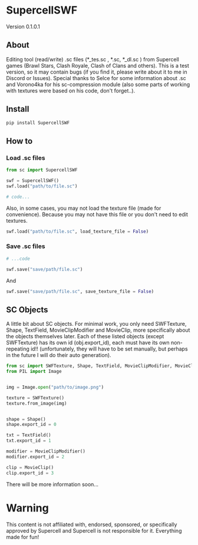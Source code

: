 # SupercellSWF

Version 0.1.0.1

## About

Editing tool (read/write) .sc files (*_tes.sc , *.sc, *_dl.sc ) from Supercell games (Brawl Stars, Clash Royale, Clash of Clans and others). This is a test version, so it may contain bugs (if you find it, please write about it to me in Discord or Issues). Special thanks to Selce for some information about .sc and Vorono4ka for his sc-compression module (also some parts of working with textures were based on his code, don't forget..).


## Install
```sh 
pip install SupercellSWF
```

## How to

### Load .sc files

```python 
from sc import SupercellSWF

swf = SupercellSWF()
swf.load("path/to/file.sc")

# code...

```

Also, in some cases, you may not load the texture file (made for convenience). Because you may not have this file or you don't need to edit textures.

```python 
swf.load("path/to/file.sc", load_texture_file = False)
```

### Save .sc files

```python 
# ...code

swf.save("save/path/file.sc")
```

And

```python 
swf.save("save/path/file.sc", save_texture_file = False)
```

## SC Objects

A little bit about SC objects. For minimal work, you only need SWFTexture, Shape, TextField, MovieClipModifier and MovieClip, more specifically about the objects themselves later. Each of these listed objects (except SWFTexture) has its own id (obj.export_id), each must have its own non-repeating id!! (unfortunately, they will have to be set manually, but perhaps in the future I will do their auto generation).

```python 
from sc import SWFTexture, Shape, TextField, MovieClipModifier, MovieClip
from PIL import Image


img = Image.open("path/to/image.png")

texture = SWFTexture()
texture.from_image(img)


shape = Shape()
shape.export_id = 0

txt = TextField()
txt.export_id = 1

modifier = MovieClipModifier()
modifier.export_id = 2

clip = MovieClip()
clip.export_id = 3

```

There will be more information soon...

# Warning

This content is not affiliated with, endorsed, sponsored, or specifically approved by Supercell and Supercell is not responsible for it. Everything made for fun!
